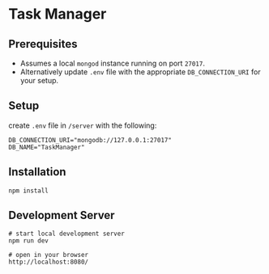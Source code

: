 # Task Manager

## Prerequisites
- Assumes a local ```mongod``` instance running on port ```27017```.
- Alternatively update ```.env``` file with the appropriate ```DB_CONNECTION_URI``` for your setup.

## Setup
create ```.env``` file in ```/server``` with the following:
```
DB_CONNECTION_URI="mongodb://127.0.0.1:27017"
DB_NAME="TaskManager"
```

## Installation

```
npm install
```

## Development Server
```
# start local development server
npm run dev

# open in your browser
http://localhost:8080/
```